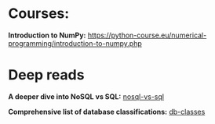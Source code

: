 # Courses:

**Introduction to NumPy:** https://python-course.eu/numerical-programming/introduction-to-numpy.php

# Deep reads

**A deeper dive into NoSQL vs SQL:** [nosql-vs-sql](https://www.mongodb.com/resources/basics/databases/nosql-explained/nosql-vs-sql)

**Comprehensive list of database classifications:** [db-classes](https://en.wikipedia.org/wiki/Database#Classification)
